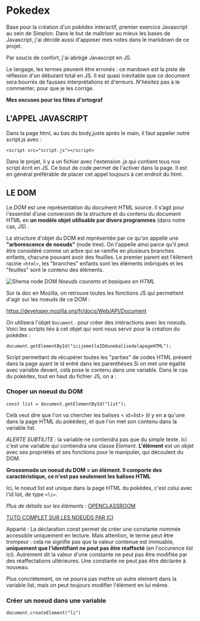 # Pokedex

Base pour la création d'un pokédex interactif, premier exercice Javascript au sein de Simplon.
Dans le but de maîtriser au mieux les bases de Javascript, j'ai décidé aussi d'apposer mes notes dans le markdown de ce projet.

Par soucis de confort, j'ai abrégé Javascript en JS.

Le langage, les termes peuvent être erronés : ce mardown est la piste de réflexion d'un débutant total en JS. Il est quasi inévitable que ce document sera bourrés de fausses interprétations et d'erreurs. N'hésitez pas à le commenter, pour que je les corrige.

**Mes excuses pour les fôtes d'ortograf**

## L'APPEL JAVASCRIPT

Dans la page html, au bas du body,juste après le main, il faut appeler notre script.js avec :

`<script src="script.js"></script>`

Dans le projet, il y a un fichier avec l'extension .js qui contient tous nos script écrit en JS. Ce bout de code permet de l'activer dans la page. Il est en général préférable de placer cet appel toujours à cet endroit du html.

## LE DOM

Le _DOM_ est une représentation du document HTML source. Il s’agit pour l'essentiel d’une conversion de la structure et du contenu du document HTML en **un modèle objet utilisable par divers programmes** (dans notre cas, JS) .

La structure d'objet du DOM est représentée par ce qu'on appelle une **"arborescence de noeuds"** (node tree). On l'appelle ainsi parce qu'il peut être considéré comme un arbre qui se ramifie en plusieurs branches enfants, chacune pouvant avoir des feuilles. Le premier parent est l'élément racine `<html>`, les "branches" enfants sont les éléments imbriqués et les "feuilles" sont le contenu des éléments.

![Shema node DOM](https://la-cascade.io/content/images/2018/12/node-tree-example-compressor.png)
_Noeuds courants et basiques en HTML_

Sur la doc en Mozilla, on retrouve toutes les fonctions JS qui permettent d'agir sur les noeuds de ce DOM :

https://developer.mozilla.org/fr/docs/Web/API/Document

On utilisera l'objet `Document.` pour créer des intéractions avec les noeuds. Voici les scripts liés à cet objet qui vont nous servir pour la création du pokédex :

`document.getElementById("icijemetleIDdunebalisedelapageHTML");`

Script permettant de récupérer toutes les "parties" de codes HTML présent dans la page ayant le id entré dans les parenthèses.Si on met une égalité avec variable devant, celà pose le contenu dans une variable. Dans le cas du pokédex, tout en haut du fichier JS, on a :

### Choper un noeud du DOM

`const list = document.getElementById("list");`

Celà veut dire que l'on va chercher les balises < id=list> (il y en a qu'une dans la page HTML du pokédex), et que l'on met son contenu dans la variable list.

_ALERTE SUBTILITE :_ la variable ne contiendra pas que du simple texte. Ici c'est une variable qui contiendra une classe _Element_. **L'élément** est un objet avec ses propriétés et ses fonctions pour le manipuler, qui découlent du DOM.

**Grossomodo un noeud du DOM = un élément. Il comporte des caractéristique, ce n'est pas seulement les balises HTML**

Ici, le noeud list est unique dans la page HTML du pokédex, c'est celui avec l'id list, de type `<li>`.

_Plus de détails sur les éléments :_ [OPENCLASSROOM](https://openclassrooms.com/fr/courses/5543061-ecrivez-du-javascript-pour-le-web/5577476-accedez-aux-elements-du-dom)

[TUTO COMPLET SUR LES NOEUDS PAR ICI](https://www.gchagnon.fr/cours/dhtml/introdom.html#quoinoeud)

Apparté : La déclaration const permet de créer une constante nommée accessible uniquement en lecture. Mais attention, le terme peut être trompeur : cela ne signifie pas que la valeur contenue est immuable, **uniquement que l'identifiant ne peut pas être réaffecté** (en l'occurence _list_ ici). Autrement dit la valeur d'une constante ne peut pas être modifiée par des réaffectations ultérieures. Une constante ne peut pas être déclarée à nouveau.

Plus concrètement, on ne pourra pas mettre un autre element dans la variable list, mais on peut toujours modifier l'élément en lui même.

### Créer un noeud dans une variable

`document.createElement("li")`
